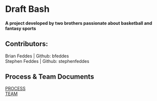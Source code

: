 # Draft Bash
#### A project developed by two brothers passionate about basketball and fantasy sports
## Contributors:
Brian Feddes | Github: bfeddes<br>
Stephen Feddes | Github: stephenfeddes

## Process & Team Documents
[PROCESS](PROCESS.md)<br>
[TEAM](TEAM.md)